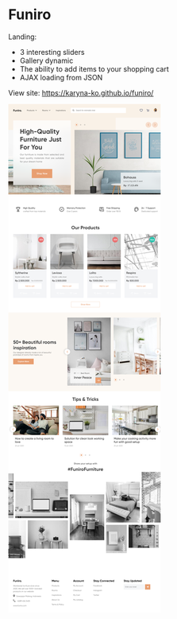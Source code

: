 # Funiro
Landing: 
- 3 interesting sliders
- Gallery dynamic
- The ability to add items to your shopping cart
- AJAX loading from JSON

View site: https://karyna-ko.github.io/funiro/ 

![screenshot](img/Funiro.png)
